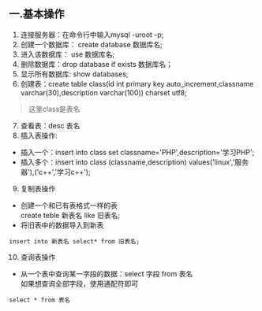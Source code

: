 ## 一.基本操作  
1. 连接服务器：在命令行中输入mysql -uroot -p;
2. 创建一个数据库： create database 数据库名;  
3. 进入该数据库： use 数据库名;  
4. 删除数据库：drop database if exists 数据库名；  
5. 显示所有数据库: show databases;  
6. 创建表：create table class(id int primary key auto_increment,classname varchar(30),description varchar(100)) charset utf8;  
> 这里class是表名  
7. 查看表：desc 表名  
8. 插入表操作:  
- 插入一个：insert into class set classname='PHP',description='学习PHP';  
- 插入多个：insert into class (classname,description) values('linux','服务器'),('c++','学习c++');  
9. 复制表操作  
- 创建一个和已有表格式一样的表  
create teble 新表名 like 旧表名;   
- 将旧表中的数据导入到新表  
```
insert into 新表名 select* from 旧表名; 
``` 
10. 查询表操作  
- 从一个表中查询某一字段的数据：select 字段 from 表名  
如果想查询全部字段，使用通配符即可  
```
select * from 表名
```
